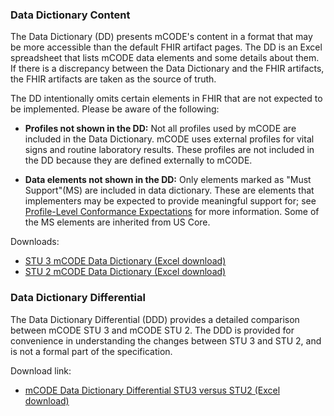### Data Dictionary Content

The Data Dictionary (DD) presents mCODE's content in a format that may be more accessible than the default FHIR artifact pages. The DD is an Excel spreadsheet that lists mCODE data elements and some details about them. If there is a discrepancy between the Data Dictionary and the FHIR artifacts, the FHIR artifacts are taken as the source of truth.

The DD intentionally omits certain elements in FHIR that are not expected to be implemented. Please be aware of the following:

* **Profiles not shown in the DD:** Not all profiles used by mCODE are included in the Data Dictionary. mCODE uses external profiles for vital signs and routine laboratory results. These profiles are not included in the DD because they are defined externally to mCODE.

* **Data elements not shown in the DD:** Only elements marked as "Must Support"(MS) are included in data dictionary. These are elements that implementers may be expected to provide meaningful support for; see [Profile-Level Conformance Expectations](conformance-profiles.html#profile-level-conformance-expectations) for more information. Some of the MS elements are inherited from US Core.


Downloads:

* [STU 3 mCODE Data Dictionary (Excel download)](data-dictionary/mCODEDataDictionary-STU3.xlsx)
* [STU 2 mCODE Data Dictionary (Excel download)](http://hl7.org/fhir/uv/mcode/STU2/data-dictionary/mCODEDataDictionary-STU2.xlsx)


### Data Dictionary Differential

The Data Dictionary Differential (DDD) provides a detailed comparison between mCODE STU 3 and mCODE STU 2.
The DDD is provided for convenience in understanding the changes between STU 3 and STU 2, and is not a formal part of the specification.

Download link:

* [mCODE Data Dictionary Differential STU3 versus STU2 (Excel download)](data-dictionary/mCODEDataDictionary-STU3-vs-STU2.xlsx)